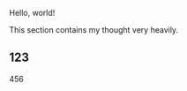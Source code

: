 <!--
name: Hello, world!
-->

Hello, world!

<section-thought>
  This section contains my thought very heavily.
</section-thought>

<section>
  <h1>123</h1>
  456
</section>
